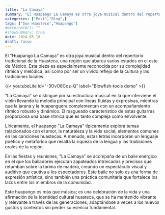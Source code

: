 ```yaml
---
title: "La Camaya"
summary: "El Huapango La Camaya es otra joya musical dentro del repertorio tradicional de la Huasteca, una región que abarca varios estados en el este de México"
categories: ["Post","Blog",]
tags: ["Son Huasteco","Huapango"]
#externalUrl: ""
#showSummary: true
date: 2024-05-10
draft: false
---
```


El "Huapango La Camaya" es otra joya musical dentro del repertorio tradicional de la Huasteca, una región que abarca varios estados en el este de México. Esta pieza es especialmente reconocida por su complejidad rítmica y melódica, así como por ser un vívido reflejo de la cultura y las tradiciones locales.

{{< youtubeLite id="-3OvO8Cqz-Q" label="Blowfish-tools demo" >}}

"La Camaya" se distingue por su estructura musical en la que interviene el violín llevando la melodía principal con líneas fluidas y expresivas, mientras que la jarana y la huapanguera complementan con un acompañamiento rítmico robusto y dinámico. El rasgueado característico de estas guitarras proporciona una base rítmica que es tanto compleja como envolvente.

Líricamente, el huapango "La Camaya" típicamente explora temas relacionados con el amor, la naturaleza y la vida social, elementos comunes en las canciones huastecas. A menudo, estas letras incorporan un lenguaje poético y metafórico que resalta la riqueza de la lengua y las tradiciones orales de la región.

En las fiestas y reuniones, "La Camaya" se acompaña de un baile enérgico en el que los bailadores ejecutan zapateados intrincados y precisos que retumban sobre la tarima de madera, creando un espectáculo visual y auditivo que cautiva a los espectadores. Este baile no solo es una forma de expresión artística, sino también una práctica comunitaria que fortalece los lazos entre los miembros de la comunidad.

Este huapango es más que música; es una celebración de la vida y una afirmación de la identidad cultural huasteca, que se ha mantenido vibrante y relevante a través de las generaciones, adaptándose a veces a los nuevos gustos y contextos sin perder su esencia fundamental.
